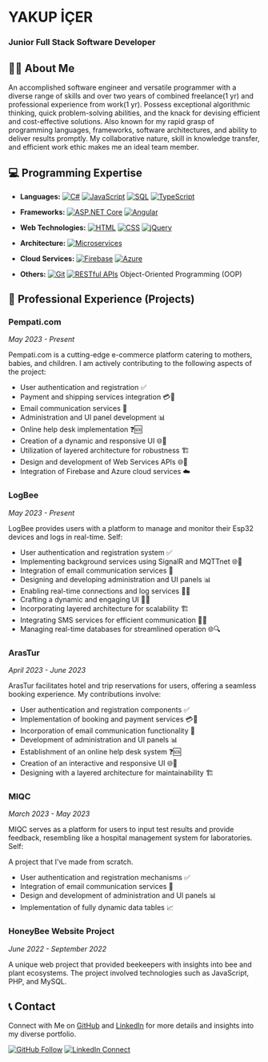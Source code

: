 <h1> YAKUP İÇER <h3>Junior Full Stack Software Developer</h3> </h1>

## 👨‍💻 About Me

An accomplished software engineer and versatile programmer with a diverse range of skills and over two years of combined freelance(1 yr) and professional experience from work(1 yr). Possess exceptional algorithmic thinking, quick problem-solving abilities, and the knack for devising efficient and cost-effective solutions. Also known for my rapid grasp of programming languages, frameworks, software architectures, and ability to deliver results promptly. My collaborative nature, skill in knowledge transfer, and efficient work ethic makes me an ideal team member.

## 💻 Programming Expertise

- **Languages:** 
  [![C#](https://img.shields.io/badge/C%23-239120?style=flat-square&logo=c-sharp&logoColor=white)](https://docs.microsoft.com/en-us/dotnet/csharp/)
  [![JavaScript](https://img.shields.io/badge/JavaScript-F7DF1E?style=flat-square&logo=javascript&logoColor=black)](https://developer.mozilla.org/en-US/docs/Web/JavaScript)
  [![SQL](https://img.shields.io/badge/SQL-4479A1?style=flat-square&logo=postgresql&logoColor=white)](https://www.postgresql.org/)
  [![TypeScript](https://img.shields.io/badge/TypeScript-007ACC?style=flat-square&logo=typescript&logoColor=white)](https://www.typescriptlang.org/)
  
- **Frameworks:** 
  [![ASP.NET Core](https://img.shields.io/badge/ASP.NET_Core-512BD4?style=flat-square&logo=dotnet&logoColor=white)](https://dotnet.microsoft.com/apps/aspnet)
  [![Angular](https://img.shields.io/badge/Angular-DD0031?style=flat-square&logo=angular&logoColor=white)](https://angular.io/)
  
- **Web Technologies:** 
  [![HTML](https://img.shields.io/badge/HTML5-E34F26?style=flat-square&logo=html5&logoColor=white)](https://developer.mozilla.org/en-US/docs/Web/HTML)
  [![CSS](https://img.shields.io/badge/CSS3-1572B6?style=flat-square&logo=css3&logoColor=white)](https://developer.mozilla.org/en-US/docs/Web/CSS)
  [![jQuery](https://img.shields.io/badge/jQuery-0769AD?style=flat-square&logo=jquery&logoColor=white)](https://jquery.com/)

- **Architecture:** 
  [![Microservices](https://img.shields.io/badge/Microservices-000000?style=flat-square&logo=microsoft-azure&logoColor=white)](https://azure.microsoft.com/en-us/overview/microservices/)

- **Cloud Services:** 
  [![Firebase](https://img.shields.io/badge/Firebase-FFCA28?style=flat-square&logo=firebase&logoColor=black)](https://firebase.google.com/)
  [![Azure](https://img.shields.io/badge/Microsoft_Azure-0089D6?style=flat-square&logo=microsoft-azure&logoColor=white)](https://azure.microsoft.com/)

- **Others:** 
  [![Git](https://img.shields.io/badge/Git-F05032?style=flat-square&logo=git&logoColor=white)](https://git-scm.com/)
  [![RESTful APIs](https://img.shields.io/badge/RESTful_APIs-FF5733?style=flat-square&logo=insomnia&logoColor=white)](https://insomnia.rest/)
  Object-Oriented Programming (OOP)

## 🚀 Professional Experience (Projects)

### Pempati.com
*May 2023 - Present*

Pempati.com is a cutting-edge e-commerce platform catering to mothers, babies, and children. I am actively contributing to the following aspects of the project:

- User authentication and registration ✅
- Payment and shipping services integration 💳🚚
- Email communication services 📧
- Administration and UI panel development 📊
- Online help desk implementation ❓🆘
- Creation of a dynamic and responsive UI 🌐🎨
- Utilization of layered architecture for robustness 🏗️
- Design and development of Web Services APIs 🌐🔌
- Integration of Firebase and Azure cloud services ☁️

### LogBee
*May 2023 - Present*

LogBee provides users with a platform to manage and monitor their Esp32 devices and logs in real-time. Self:

- User authentication and registration system ✅
- Implementing background services using SignalR and MQTTnet 🌐📡
- Integration of email communication services 📧
- Designing and developing administration and UI panels 📊
- Enabling real-time connections and log services 🔄📝
- Crafting a dynamic and engaging UI 🌟🎨
- Incorporating layered architecture for scalability 🏗️
- Integrating SMS services for efficient communication 📱📨
- Managing real-time databases for streamlined operation 🌐🔍

### ArasTur
*April 2023 - June 2023*

ArasTur facilitates hotel and trip reservations for users, offering a seamless booking experience. My contributions involve:

- User authentication and registration components ✅
- Implementation of booking and payment services 💳🏨
- Incorporation of email communication functionality 📧
- Development of administration and UI panels 📊
- Establishment of an online help desk system ❓🆘
- Creation of an interactive and responsive UI 🌐🎨
- Designing with a layered architecture for maintainability 🏗️

### MIQC
*March 2023 - May 2023*

MIQC serves as a platform for users to input test results and provide feedback, resembling like a hospital management system for laboratories. Self:

A project that I've made from scratch.

- User authentication and registration mechanisms ✅
- Integration of email communication services 📧
- Design and development of administration and UI panels 📊
- Implementation of fully dynamic data tables 📈

### HoneyBee Website Project
*June 2022 - September 2022*

A unique web project that provided beekeepers with insights into bee and plant ecosystems. The project involved technologies such as JavaScript, PHP, and MySQL.

## 📞 Contact

Connect with Me on [GitHub](https://github.com/JohnDoeCoder) and [LinkedIn](https://www.linkedin.com/in/johndoe) for more details and insights into my diverse portfolio.

[![GitHub Follow](https://img.shields.io/github/followers/yakicer?label=Follow&style=social)](https://github.com/yakicer)
[![LinkedIn Connect](https://img.shields.io/badge/Connect-LinkedIn-blue)](https://www.linkedin.com/in/yakup-içer-yakicer)
